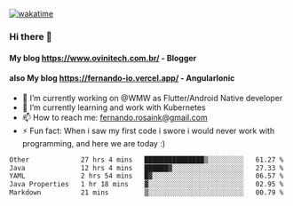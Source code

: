 [![wakatime](https://wakatime.com/badge/user/d5892087-17e6-46ab-8384-91a71a9b88d8.svg)](https://wakatime.com/@d5892087-17e6-46ab-8384-91a71a9b88d8)
### Hi there 👋

#### My blog https://www.ovinitech.com.br/ - Blogger
#### also My blog https://fernando-io.vercel.app/ - AngularIonic

- 🔭 I’m currently working on @WMW as Flutter/Android Native developer
- 🌱 I’m currently learning and work with Kubernetes
- 📫 How to reach me: fernando.rosaink@gmail.com 
- ⚡ Fun fact: When i saw my first code i swore i would never work with programming, and here we are today :)

<!--START_SECTION:waka-->

```txt
Other             27 hrs 4 mins   ███████████████▒░░░░░░░░░   61.27 %
Java              12 hrs 4 mins   ██████▓░░░░░░░░░░░░░░░░░░   27.33 %
YAML              2 hrs 54 mins   █▓░░░░░░░░░░░░░░░░░░░░░░░   06.57 %
Java Properties   1 hr 18 mins    ▓░░░░░░░░░░░░░░░░░░░░░░░░   02.95 %
Markdown          21 mins         ▒░░░░░░░░░░░░░░░░░░░░░░░░   00.79 %
```

<!--END_SECTION:waka-->
